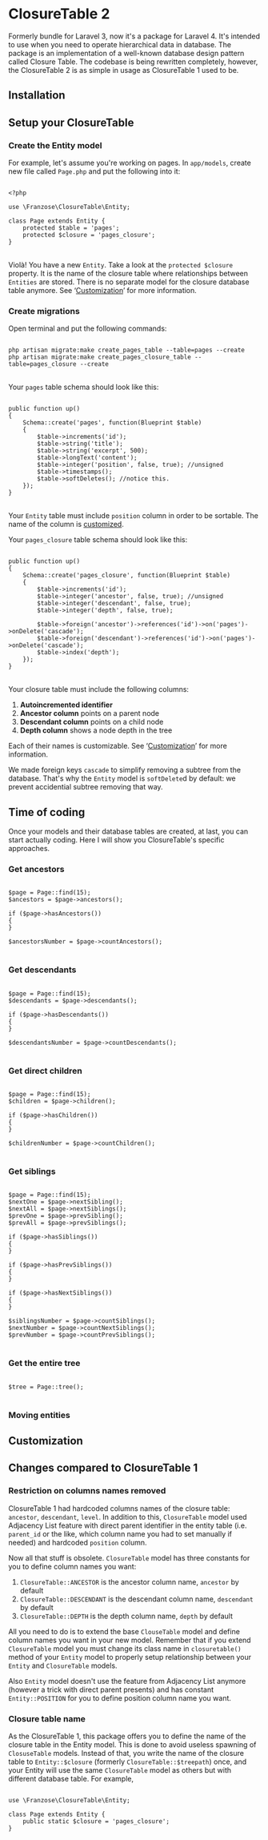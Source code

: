 # ClosureTable 2

Formerly bundle for Laravel 3, now it's a package for Laravel 4. It's intended to use when you need to operate hierarchical data in database. The package is an implementation of a well-known database design pattern called Closure Table. The codebase is being rewritten completely, however, the ClosureTable 2 is as simple in usage as ClosureTable 1 used to be.

## Installation

## Setup your ClosureTable
### Create the Entity model
For example, let's assume you're working on pages. In `app/models`, create new file called `Page.php` and put the following into it:

<pre>
<code>
&lt;?php

use \Franzose\ClosureTable\Entity;

class Page extends Entity {
    protected $table = 'pages';
    protected $closure = 'pages_closure';
}
</code>
</pre>

Violà! You have a new `Entity`. Take a look at the `protected $closure` property. It is the name of the closure table where relationships between `Entities` are stored. There is no separate model for the closure database table anymore. See ‘<a href="#customization">Customization</a>’ for more information.

### Create migrations

Open terminal and put the following commands:
<pre>
<code>
php artisan migrate:make create_pages_table --table=pages --create
php artisan migrate:make create_pages_closure_table --table=pages_closure --create
</code>
</pre>

Your `pages` table schema should look like this:
<pre>
<code>
public function up()
{
	Schema::create('pages', function(Blueprint $table)
	{
		$table->increments('id');
        $table->string('title');
        $table->string('excerpt', 500);
        $table->longText('content');
        $table->integer('position', false, true); //unsigned
		$table->timestamps();
        $table->softDeletes(); //notice this.
	});
}
</code>
</pre>

Your `Entity` table must include `position` column in order to be sortable. The name of the column is <a href="#customization">customized</a>.

Your `pages_closure` table schema should look like this:
<pre>
<code>
public function up()
{
	Schema::create('pages_closure', function(Blueprint $table)
	{
		$table->increments('id');
        $table->integer('ancestor', false, true); //unsigned
        $table->integer('descendant', false, true);
        $table->integer('depth', false, true);

        $table->foreign('ancestor')->references('id')->on('pages')->onDelete('cascade');
        $table->foreign('descendant')->references('id')->on('pages')->onDelete('cascade');
        $table->index('depth');
	});
}
</code>
</pre>

Your closure table must include the following columns:
1. **Autoincremented identifier**<br>
2. **Ancestor column** points on a parent node<br>
3. **Descendant column** points on a child node<br>
4. **Depth column** shows a node depth in the tree

Each of their names is customizable. See ‘<a href="#customization">Customization</a>’ for more information.

We made foreign keys `cascade` to simplify removing a subtree from the database. That's why the `Entity` model is `softDelete`d by default: we prevent accidential subtree removing that way.

## Time of coding
Once your models and their database tables are created, at last, you can start actually coding. Here I will show you ClosureTable's specific approaches.

### Get ancestors

<pre>
<code>
$page = Page::find(15);
$ancestors = $page->ancestors();

if ($page->hasAncestors())
{
}

$ancestorsNumber = $page->countAncestors();
</code>
</pre>

### Get descendants

<pre>
<code>
$page = Page::find(15);
$descendants = $page->descendants();

if ($page->hasDescendants())
{
}

$descendantsNumber = $page->countDescendants();
</code>
</pre>

### Get direct children

<pre>
<code>
$page = Page::find(15);
$children = $page->children();

if ($page->hasChildren())
{
}

$childrenNumber = $page->countChildren();
</code>
</pre>

### Get siblings

<pre>
<code>
$page = Page::find(15);
$nextOne = $page->nextSibling();
$nextAll = $page->nextSiblings();
$prevOne = $page->prevSibling();
$prevAll = $page->prevSiblings();

if ($page->hasSiblings())
{
}

if ($page->hasPrevSiblings())
{
}

if ($page->hasNextSiblings())
{
}

$siblingsNumber = $page->countSiblings();
$nextNumber = $page->countNextSiblings();
$prevNumber = $page->countPrevSiblings();
</code>
</pre>

### Get the entire tree

<pre>
<code>
$tree = Page::tree();
</code>
</pre>

### Moving entities

## Customization


## Changes compared to ClosureTable 1
### Restriction on columns names removed
ClosureTable 1 had hardcoded columns names of the closure table: `ancestor`, `descendant`, `level`. In addition to this, `ClosureTable` model used Adjacency List feature with direct parent identifier in the entity table (i.e. `parent_id` or the like, which column name you had to set manually if needed) and hardcoded `position` column.

Now all that stuff is obsolete. `ClosureTable` model has three constants for you to define column names you want:
1. `ClosureTable::ANCESTOR` is the ancestor column name, `ancestor` by default
2. `ClosureTable::DESCENDANT` is the descendant column name, `descendant` by default
3. `ClosureTable::DEPTH` is the depth column name, `depth` by default

All you need to do is to extend the base `ClouseTable` model and define column names you want in your new model. Remember that if you extend `ClosureTable` model you must change its class name in `closuretable()` method of your `Entity` model to properly setup relationship between your `Entity` and `ClosureTable` models.

Also `Entity` model doesn't use the feature from Adjacency List anymore (however a trick with direct parent presents) and has constant `Entity::POSITION` for you to define position column name you want.

### Closure table name
As the ClosureTable 1, this package offers you to define the name of the closure table in the Entity model. This is done to avoid useless spawning of `ClosuseTable` models. Instead of that, you write the name of the closure table to `Entity::$closure` (formerly `ClosureTable::$treepath`) once, and your Entity will use the same `ClosureTable` model as others but with different database table. For example,

<pre>
<code>
use \Franzose\ClosureTable\Entity;

class Page extends Entity {
    public static $closure = 'pages_closure';
}
</code>
</pre>
